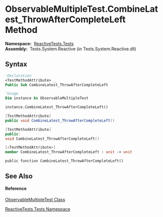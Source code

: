 # ObservableMultipleTest.CombineLatest\_ThrowAfterCompleteLeft Method

**Namespace:**  [ReactiveTests.Tests](ReactiveTests.Tests\ReactiveTests.Tests.md)  
**Assembly:**  Tests.System.Reactive (in Tests.System.Reactive.dll)

## Syntax

```vb
'Declaration
<TestMethodAttribute> _
Public Sub CombineLatest_ThrowAfterCompleteLeft
```

```vb
'Usage
Dim instance As ObservableMultipleTest

instance.CombineLatest_ThrowAfterCompleteLeft()
```

```csharp
[TestMethodAttribute]
public void CombineLatest_ThrowAfterCompleteLeft()
```

```c++
[TestMethodAttribute]
public:
void CombineLatest_ThrowAfterCompleteLeft()
```

```fsharp
[<TestMethodAttribute>]
member CombineLatest_ThrowAfterCompleteLeft : unit -> unit 
```

```jscript
public function CombineLatest_ThrowAfterCompleteLeft()
```

## See Also

#### Reference

[ObservableMultipleTest Class](ObservableMultipleTest\ObservableMultipleTest.md)

[ReactiveTests.Tests Namespace](ReactiveTests.Tests\ReactiveTests.Tests.md)




